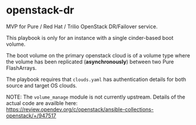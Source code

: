 # openstack-dr
MVP for Pure / Red Hat / Trilio OpenStack DR/Failover service.

This playbook is only for an instance with a single cinder-based boot volume.

The boot volume on the primary openstack cloud is of a volume type where the volume has been replicated (**asynchronously**) between two Pure FlashArrays.

The playbook requires that `clouds.yaml` has authentication details for both source and target OS clouds.

NOTE: The `volume_manage` module is not currently upstream. Details of the actual code are availble here: https://review.opendev.org/c/openstack/ansible-collections-openstack/+/947517
